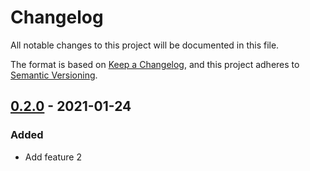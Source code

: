 # Changelog

All notable changes to this project will be documented in this file.

The format is based on [Keep a Changelog](https://keepachangelog.com/en/1.0.0/),
and this project adheres to [Semantic Versioning](https://semver.org/spec/v2.0.0.html).

## [0.2.0](https://github.com/dummy/dummy/compare/v0.1.0...v0.2.0) - 2021-01-24

### Added

- Add feature 2

<!-- generated by git-cliff -->
